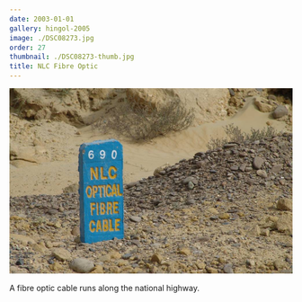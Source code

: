 ```yaml
---
date: 2003-01-01
gallery: hingol-2005
image: ./DSC08273.jpg
order: 27
thumbnail: ./DSC08273-thumb.jpg
title: NLC Fibre Optic
---
```


![NLC Fibre Optic](./DSC08273.jpg)

A fibre optic cable runs along the national highway.